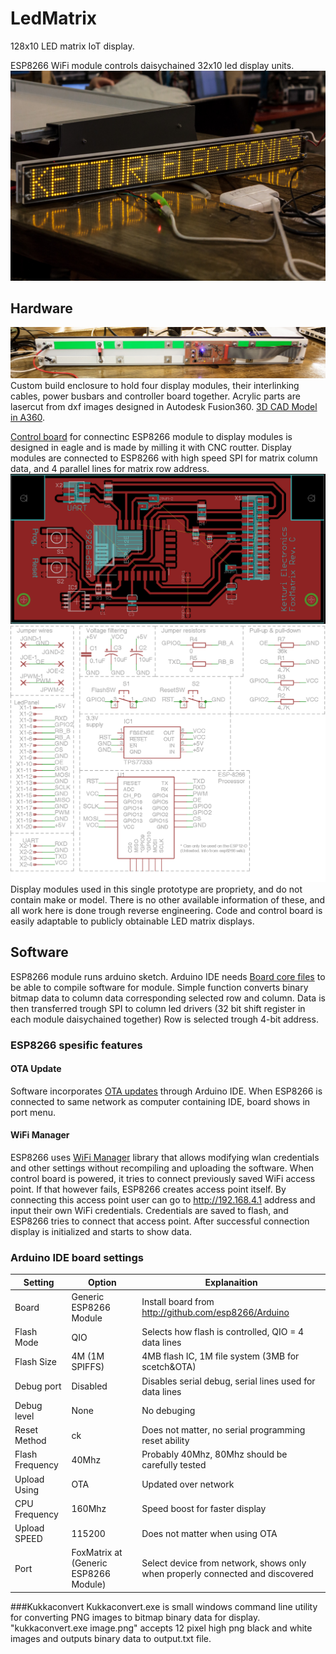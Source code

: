 # LedMatrix
128x10 LED matrix IoT display.

ESP8266 WiFi module controls daisychained 32x10 led display units.
![Display](https://raw.githubusercontent.com/Ketturi/LedMatrix/master/Hardware/IMG_1677.jpg)

## Hardware
![Display Backside](https://raw.githubusercontent.com/Ketturi/LedMatrix/master/Hardware/IMG_1828.jpg)
Custom build enclosure to hold four display modules, their interlinking cables, power busbars and controller board together. Acrylic parts are lasercut from dxf images designed in Autodesk Fusion360.
[3D CAD Model in A360](http://a360.co/1Sen1dj).

[Control board](https://github.com/Ketturi/LedMatrix/tree/master/Hardware/ControlPCB) for connectinc ESP8266 module to display modules is designed in eagle and is made by milling it with CNC routter. 
Display modules are connected to ESP8266 with high speed SPI for matrix column data, and 4 parallel lines for matrix row address.
![Control board](https://raw.githubusercontent.com/Ketturi/LedMatrix/master/Hardware/ControlPCB/Board.pcb.png)
![Schematics](https://raw.githubusercontent.com/Ketturi/LedMatrix/master/Hardware/ControlPCB/Schematic.png)
Display modules used in this single prototype are propriety, and do not contain make or model. There is no other available information of these, and all work here is done trough reverse engineering.
Code and control board is easily adaptable to publicly obtainable LED matrix displays.

## Software
ESP8266 module runs arduino sketch. Arduino IDE needs [Board core files](https://github.com/esp8266/Arduino) to be able to compile software for module.
Simple function converts binary bitmap data to column data corresponding selected row and column. Data is then transferred trough SPI to column led drivers (32 bit shift register in each module daisychained together)
Row is selected trough 4-bit address. 

### ESP8266 spesific features
#### OTA Update
Software incorporates [OTA updates](http://esp8266.github.io/Arduino/versions/2.1.0/doc/ota_updates/ota_updates.html) through Arduino IDE. When ESP8266 is connected to same network as computer containing IDE, board shows in port menu.
#### WiFi Manager
ESP8266 uses [WiFi Manager](https://github.com/tzapu/WiFiManager) library that allows modifying wlan credentials and other settings without recompiling and uploading the software.
When control board is powered, it tries to connect previously saved WiFi access point. If that however fails, ESP8266 creates access point itself. By connecting this access point user can go to http://192.168.4.1 address and input their own WiFi credentials.
Credentials are saved to flash, and ESP8266 tries to connect that access point. After successful connection display is initialized and starts to show data.
### Arduino IDE board settings

| Setting | Option | Explanaition |
| --- | --- |  --- | 
| Board | Generic ESP8266 Module |Install board from http://github.com/esp8266/Arduino
| Flash Mode | QIO |Selects how flash is controlled, QIO = 4 data lines
| Flash Size | 4M (1M SPIFFS) |4MB flash IC, 1M file system (3MB for scetch&OTA)
| Debug port | Disabled |Disables serial debug, serial lines used for data lines
| Debug level | None |No debuging
| Reset Method | ck |Does not matter, no serial programming reset ability
| Flash Frequency | 40Mhz |Probably 40Mhz, 80Mhz should be carefully tested
| Upload Using | OTA |Updated over network
| CPU Frequency | 160Mhz |Speed boost for faster display
| Upload SPEED | 115200| Does not matter when using OTA
| Port | FoxMatrix at <ip> (Generic ESP8266 Module) |Select device from network, shows only when properly connected and discovered

###Kukkaconvert
Kukkaconvert.exe is small windows command line utility for converting PNG images to bitmap binary data for display.
"kukkaconvert.exe image.png" accepts 12 pixel high png black and white images and outputs binary data to output.txt file.
